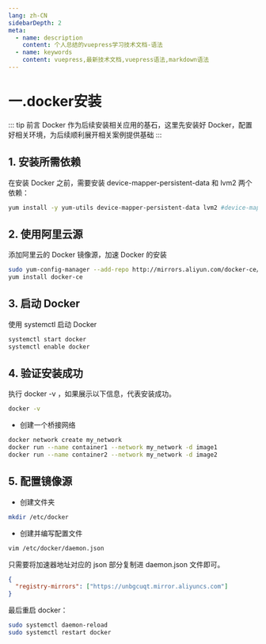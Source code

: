 ```yaml
---
lang: zh-CN
sidebarDepth: 2
meta:
  - name: description
    content: 个人总结的vuepress学习技术文档-语法
  - name: keywords
    content: vuepress,最新技术文档,vuepress语法,markdown语法
---
```


# 一.docker安装

::: tip 前言
Docker 作为后续安装相关应用的基石，这里先安装好 Docker，配置好相关环境，为后续顺利展开相关案例提供基础
:::

## 1. 安装所需依赖

在安装 Docker 之前，需要安装 device-mapper-persistent-data 和 lvm2 两个依赖：

```bash
yum install -y yum-utils device-mapper-persistent-data lvm2 #device-mapper-persistent-data: 存储驱动，Linux 上的许多高级卷管理技术,lvm: 逻辑卷管理器，用于创建逻辑磁盘分区使用
```

## 2. 使用阿里云源

添加阿里云的 Docker 镜像源，加速 Docker 的安装

```sh
sudo yum-config-manager --add-repo http://mirrors.aliyun.com/docker-ce/linux/centos/docker-ce.repo
yum install docker-ce
```

## 3. 启动 Docker

使用 systemctl 启动 Docker

```sh
systemctl start docker
systemctl enable docker
```

## 4. 验证安装成功

执行 docker -v ，如果展示以下信息，代表安装成功。

```sh
docker -v
```

- 创建一个桥接网络

```sh
docker network create my_network
docker run --name container1 --network my_network -d image1
docker run --name container2 --network my_network -d image2
```

## 5. 配置镜像源

- 创建文件夹

```bash
mkdir /etc/docker
```

- 创建并编写配置文件

```bash
vim /etc/docker/daemon.json
```

只需要将加速器地址对应的 json 部分复制进 daemon.json 文件即可。

```json
{
  "registry-mirrors": ["https://unbgcuqt.mirror.aliyuncs.com"]
}
```

最后重启 docker：

```bash
sudo systemctl daemon-reload
sudo systemctl restart docker
```
